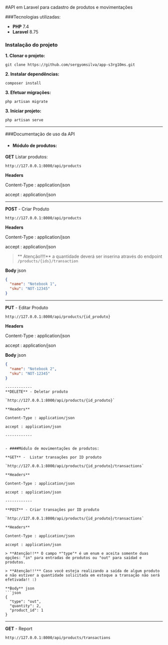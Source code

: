 #API em Laravel para cadastro de produtos e movimentações

###Tecnologias utilizadas:

- **PHP** 7.4
- **Laravel** 8.75

### Instalação do projeto
**1. Clonar o projeto:**

`git clone https://github.com/sergyomsilva/app-s3rg10ms.git`

**2. Instalar dependências:**

`composer install`

**3. Efetuar migrações:**

`php artisan migrate`

**3. Iniciar projeto:**

`php artisan serve`

------------
###Documentação de uso da API

- #### Módulo de produtos:

**GET** Listar produtos:

`http://127.0.0.1:8000/api/products`

**Headers**

Content-Type : application/json

accept : application/json

------------


**POST** - Criar Produto

`http://127.0.0.1:8000/api/products`

**Headers**

Content-Type : application/json

accept : application/json

>** Atenção!!!!** a quantidade deverá ser inserina através do endpoint `/products/{ids}/transaction`

**Body** json
```json
{
  "name": "Notebook 1",
  "sku": "NOT-12345"
}
```
------------
**PUT** - Editar Produto

`http://127.0.0.1:8000/api/products/{id_produto}`

**Headers**

Content-Type : application/json

accept : application/json

**Body** json

```json
{
  "name": "Notebook 2",
  "sku": "NOT-12345"
}
```
```
------------
**DELETE** - Deletar produto

`http://127.0.0.1:8000/api/products/{id_produto}`

**Headers**

Content-Type : application/json

accept : application/json

------------


- ####Módulo de movimentações de produtos:

**GET** -  Listar transações por ID produto

`http://127.0.0.1:8000/api/products/{id_produto}/transactions`

**Headers**

Content-Type : application/json

accept : application/json

------------

**POST** - Criar transações por ID produto

`http://127.0.0.1:8000/api/products/{id_produto}/transactions`

**Headers**

Content-Type : application/json

accept : application/json

> **Atenção!!** O campo *"type"* é um enum e aceita somente duas opções: "in" para entradas de produtos ou "out" para saídad e produtos.

> **Atenção!!²** Caso você esteja realizando a saída de algum produto e não estiver a quantidade solicitada em estoque a transação não será efetivada!! :)

**Body** json
```json
{
  "type": "out",
  "quantity": 2,
  "product_id": 1
}
```

------------

**GET** - Report

`http://127.0.0.1:8000/api/products/transactions`
